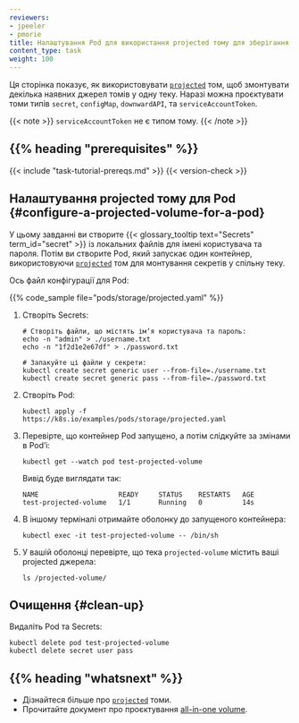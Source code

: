 ```yaml
---
reviewers:
- jpeeler
- pmorie
title: Налаштування Pod для використання projected тому для зберігання
content_type: task
weight: 100
---
```


<!-- overview -->

Ця сторінка показує, як використовувати [`projected`](/uk/docs/concepts/storage/volumes/#projected) том, щоб змонтувати декілька наявних джерел томів у одну теку. Наразі можна проєктувати томи типів `secret`, `configMap`, `downwardAPI`, та `serviceAccountToken`.

{{< note >}}
`serviceAccountToken` не є типом тому.
{{< /note >}}

## {{% heading "prerequisites" %}}

{{< include "task-tutorial-prereqs.md" >}} {{< version-check >}}

<!-- steps -->

## Налаштування projected тому для Pod {#configure-a-projected-volume-for-a-pod}

У цьому завданні ви створите {{< glossary_tooltip text="Secrets" term_id="secret" >}} із локальних файлів для імені користувача та пароля. Потім ви створите Pod, який запускає один контейнер, використовуючи [`projected`](/uk/docs/concepts/storage/volumes/#projected) том для монтування секретів у спільну теку.

Ось файл конфігурації для Pod:

{{% code_sample file="pods/storage/projected.yaml" %}}

1. Створіть Secrets:

    ```shell
    # Створіть файли, що містять імʼя користувача та пароль:
    echo -n "admin" > ./username.txt
    echo -n "1f2d1e2e67df" > ./password.txt

    # Запакуйте ці файли у секрети:
    kubectl create secret generic user --from-file=./username.txt
    kubectl create secret generic pass --from-file=./password.txt
    ```

2. Створіть Pod:

    ```shell
    kubectl apply -f https://k8s.io/examples/pods/storage/projected.yaml
    ```

3. Перевірте, що контейнер Pod запущено, а потім слідкуйте за змінами в Podʼі:

    ```shell
    kubectl get --watch pod test-projected-volume
    ```

    Вивід буде виглядати так:

    ```none
    NAME                    READY     STATUS    RESTARTS   AGE
    test-projected-volume   1/1       Running   0          14s
    ```

4. В іншому терміналі отримайте оболонку до запущеного контейнера:

    ```shell
    kubectl exec -it test-projected-volume -- /bin/sh
    ```

5. У вашій оболонці перевірте, що тека `projected-volume` містить ваші projected джерела:

    ```shell
    ls /projected-volume/
    ```

## Очищення {#clean-up}

Видаліть Pod та Secrets:

```shell
kubectl delete pod test-projected-volume
kubectl delete secret user pass
```

## {{% heading "whatsnext" %}}

* Дізнайтеся більше про [`projected`](/uk/docs/concepts/storage/volumes/#projected) томи.
* Прочитайте документ про проєктування [all-in-one volume](https://git.k8s.io/design-proposals-archive/node/all-in-one-volume.md).
